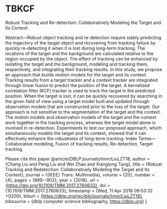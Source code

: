 # TBKCF

Robust Tracking and Re-detection:
Collaboratively Modeling the Target and Its Context

Abstract—Robust object tracking and re-detection require stably predicting the trajectory of the target object and recovering
from tracking failure by quickly re-detecting it when it is lost during long-term tracking. The locations of the target and the
background are calculated relative to the region occupied by the object. The effect of tracking can be enhanced by isolating
the target and the background, modeling and tracking them, respectively, and integrating their tracking results. In this study,
we propose an approach that builds motion models for the target and its context. Tracking results from a target tracker and a
context tracker are integrated through linear fusion to predict the position of the target. A kernelized correlation filter (KCF)
tracker is used to track the target in the predicted position. When the target is lost, it can be quickly recovered by searching
in the given field of view using a target model built and updated through observation models that are constructed prior to the loss
of the target. Our approach is not sensitive to the segmentation of the target and the context. The motion models and observation
models of the target and the context work together in the tracking process, whereas the target model alone is involved in
re-detection. Experiments to test our proposed approach, which simultaneously models the target and its context, showed that it
can effectively enhance the robustness of long-term tracking. 
Index Terms—Collaborative modeling, Fusion of tracking results, Re-detection, Target tracking.


Please cite this paper
@article{DBLP:journals/tmm/LiuLZT18,
  author    = {Chang Liu and
               Peng Liu and
               Wei Zhao and
               Xianglong Tang},
  title     = {Robust Tracking and Redetection: Collaboratively Modeling the Target
               and Its Context},
  journal   = {{IEEE} Trans. Multimedia},
  volume    = {20},
  number    = {4},
  pages     = {889--902},
  year      = {2018},
  url       = {https://doi.org/10.1109/TMM.2017.2760633},
  doi       = {10.1109/TMM.2017.2760633},
  timestamp = {Wed, 11 Apr 2018 09:53:32 +0200},
  biburl    = {https://dblp.org/rec/bib/journals/tmm/LiuLZT18},
  bibsource = {dblp computer science bibliography, https://dblp.org}
}
